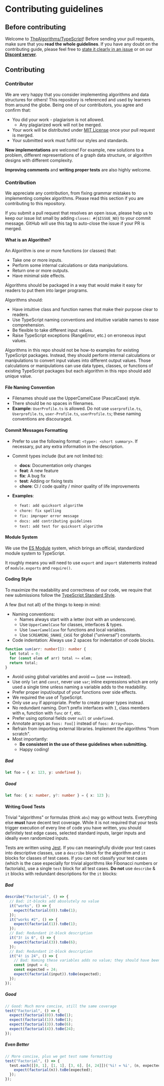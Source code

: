 # Contributing guidelines

## Before contributing

Welcome to [TheAlgorithms/TypeScript](https://github.com/TheAlgorithms/TypeScript)! Before sending your pull requests,
make sure that you **read the whole guidelines**. If you have any doubt on the contributing guide, please feel free to
[state it clearly in an issue](https://github.com/TheAlgorithms/TypeScript/issues/new) or on our [**Discord server**](https://discord.gg/c7MnfGFGa6).

## Contributing

### Contributor

We are very happy that you consider implementing algorithms and data structures for others! This repository is
referenced and used by learners from around the globe. Being one of our contributors, you agree and confirm that:

- You did your work - plagiarism is not allowed.
  - Any plagiarized work will not be merged.
- Your work will be distributed under [MIT License](LICENSE) once your pull request is merged.
- Your submitted work must fulfill our styles and standards.

**New implementations** are welcome! For example, new solutions to a problem, different representations of a graph data
structure, or algorithm designs with different complexity.

**Improving comments** and **writing proper tests** are also highly welcome.

### Contribution

We appreciate any contribution, from fixing grammar mistakes to implementing complex algorithms. Please read this
section if you are contributing to this repository.

If you submit a pull request that resolves an open issue, please help us to keep our issue list small by adding
`closes: #{$ISSUE_NO}` to your commit message. GitHub will use this tag to auto-close the issue if your PR is merged.

#### What is an Algorithm?

An Algorithm is one or more functions (or classes) that:

- Take one or more inputs.
- Perform some internal calculations or data manipulations.
- Return one or more outputs.
- Have minimal side effects.

Algorithms should be packaged in a way that would make it easy for readers to put them into larger programs.

Algorithms should:

- Have intuitive class and function names that make their purpose clear to readers.
- Use TypeScript naming conventions and intuitive variable names to ease comprehension.
- Be flexible to take different input values.
- Raise TypeScript exceptions (RangeError, etc.) on erroneous input values.

Algorithms in this repo should not be how-to examples for existing TypeScript packages. Instead, they should perform
internal calculations or manipulations to convert input values into different output values. Those calculations or
manipulations can use data types, classes, or functions of existing TypeScript packages but each algorithm in this repo
should add unique value.

#### File Naming Convention

- Filenames should use the UpperCamelCase (PascalCase) style.
- There should be no spaces in filenames.
- **Example:** `UserProfile.ts` is allowed. Do not use `userprofile.ts`, `Userprofile.ts`, `user-Profile.ts`, `userProfile.ts`; these naming conventions are discouraged.

#### Commit Messages Formatting

- Prefer to use the following format: `<type>: <short summary>`. If necessary, put any extra information in the description.
- Commit types include (but are not limited to): 
  - **docs**: Documentation only changes
  - **feat**: A new feature
  - **fix**: A bug fix
  - **test**: Adding or fixing tests
  - **chore**: CI / code quality / minor quality of life improvements

- **Examples**: 
  - `feat: add quicksort algorithm`
  - `chore: fix spelling`
  - `fix: improper error message`
  - `docs: add contributing guidelines`
  - `test: add test for quicksort algorithm`

#### Module System

We use the [ES Module](https://hacks.mozilla.org/2018/03/es-modules-a-cartoon-deep-dive/) system, which brings an official, standardized module system to TypeScript.

It roughly means you will need to use `export` and `import` statements instead of `module.exports` and `require()`.

#### Coding Style

To maximize the readability and correctness of our code, we require that new submissions follow the
[TypeScript Standard Style](https://github.com/standard/ts-standard).

A few (but not all) of the things to keep in mind:

- Naming conventions:
  - Names always start with a letter (not with an underscore).
  - Use `UpperCamelCase` for classes, interfaces & types.
  - Use `lowerCamelCase` for functions and local variables.
  - Use `SCREAMING_SNAKE_CASE` for global ("universal") constants.
- Code indentation: Always use 2 spaces for indentation of code blocks.

```ts
function sum(arr: number[]): number {
  let total = 0;
  for (const elem of arr) total += elem;
  return total;
}
```

- Avoid using global variables and avoid `==` (use `===` instead).
- Use only `let` and `const`, never use `var`; inline expressions which are only used a single time unless naming a variable adds to the readability.
- Prefer proper input/output of your functions over side effects.
- We required the use of TypeScript.
- Only use `any` if appropriate. Prefer to create proper types instead.
- No redundant naming. Don't prefix interfaces with `I`, class members with `m`, function with `func` or `f`, etc.
- Prefer using optional fields over `null` or `undefined`.
- Annotate arrays as `foos: Foo[]` instead of `foos: Array<Foo>`.
- Refrain from importing external libraries. Implement the algorithms "from scratch".
- Most importantly:
  - **Be consistent in the use of these guidelines when submitting.**
  - Happy coding!

##### Bad

```ts
let foo = { x: 123, y: undefined };
````

##### Good

```ts
let foo: { x: number, y?: number } = { x: 123 };
```

#### Writing Good Tests

Trivial "algorithms" or formulas (think `abs`) may go without tests. Everything else **must** have decent test coverage.
While it is not required that your tests trigger execution of every line of code you have written,
you should definitely test edge cases, selected standard inputs, larger inputs and ideally even randomized inputs.

Tests are written using [Jest](https://jestjs.io/). If you can meaningfully divide your test cases into descriptive classes,
use a `describe` block for the algorithm and `it` blocks for classes of test cases.
If you can not classify your test cases (which is the case especially for trivial algorithms like Fibonacci numbers or factorials),
use a single `test` block for all test cases. **Do not** use `describe` & `it` blocks with redundant descriptions for the `it` blocks:

##### Bad

```ts
describe("Factorial", () => {
  // Bad: it-blocks add absolutely no value
  it("works", () => {
    expect(factorial(0)).toBe(1);
  });
  it("works #2", () => {
    expect(factorial(1)).toBe(1);
  });
  // Bad: Redundant it-block description
  it("3! is 6", () => {
    expect(factorial(3)).toBe(6);
  });
  // Bad: Redundant it-block description
  it("4! is 24", () => {
    // Bad: Naming these variables adds no value; they should have been inlined
    const input = 4;
    const expected = 24;
    expect(factorial(input)).toBe(expected);
  });
});
```

##### Good

```ts
// Good: Much more concise, still the same coverage
test("Factorial", () => {
  expect(factorial(0)).toBe(1);
  expect(factorial(1)).toBe(1);
  expect(factorial(3)).toBe(6);
  expect(factorial(4)).toBe(24);
});
```

##### Even Better

```ts
// More concise, plus we get test name formatting
test("Factorial", () => {
  test.each([[0, 1], [1, 1], [3, 6], [4, 24]])('%i! = %i', (n, expected) => {
    expect(factorial(n)).toBe(expected);
  });
});
```
